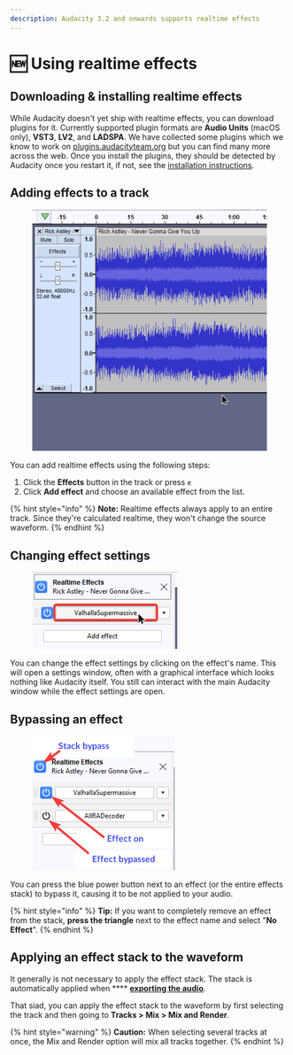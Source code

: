 ```yaml
---
description: Audacity 3.2 and onwards supports realtime effects
---
```


# 🆕 Using realtime effects

## Downloading & installing realtime effects

While Audacity doesn't yet ship with realtime effects, you can download plugins for it. Currently supported plugin formats are **Audio Units** (macOS only), **VST3**, **LV2**, and **LADSPA**. We have collected some plugins which we know to work on [plugins.audacityteam.org](https://app.gitbook.com/o/-MhmG2mhIIHTtQPuHV\_k/s/klCVENFte0GRy5IqVz0W/) but you can find many more across the web. Once you install the plugins, they should be detected by Audacity once you restart it, if not, see the [installation instructions](../basics/customizing-audacity/installing-plugins.md).&#x20;

## Adding effects to a track

<figure><img src="../.gitbook/assets/Audacity_dnce3im0gI.gif" alt=""><figcaption></figcaption></figure>

You can add realtime effects using the following steps:

1. Click the **Effects** button in the track or press `e`
2. Click **Add effect** and choose an available effect from the list.

{% hint style="info" %}
**Note:** Realtime effects always apply to an entire track. Since they're calculated realtime, they won't change the source waveform.&#x20;
{% endhint %}

## Changing effect settings

<figure><img src="../.gitbook/assets/effects panel effect focus.png" alt=""><figcaption></figcaption></figure>

You can change the effect settings by clicking on the effect's name. This will open a settings window, often with a graphical interface which looks nothing like Audacity itself. You still can interact with the main Audacity window while the effect settings are open.

## Bypassing an effect

<figure><img src="../.gitbook/assets/effects bypasses.png" alt="the stack bypass is the first thing in focus when opening the effects panel. pressing down nagivates to any present effects. Pressing then tab first selects the power button"><figcaption></figcaption></figure>

You can press the blue power button next to an effect (or the entire effects stack) to bypass it, causing it to be not applied to your audio.&#x20;

{% hint style="info" %}
**Tip:** If you want to completely remove an effect from the stack, **press the triangle** next to the effect name and select "**No Effect**".&#x20;
{% endhint %}

## Applying an effect stack to the waveform

It generally is not necessary to apply the effect stack. The stack is automatically applied when **** [**exporting the audio**](../basics/saving-and-exporting-projects.md#exporting-audio).&#x20;

That siad, you can apply the effect stack to the waveform by first selecting the track and then going to **Tracks > Mix > Mix and Render**.&#x20;

{% hint style="warning" %}
**Caution:** When selecting several tracks at once, the Mix and Render option will mix all tracks together.
{% endhint %}

